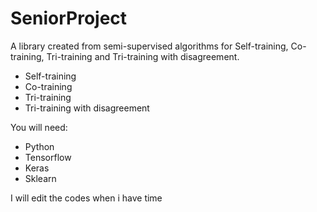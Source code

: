 # SeniorProject
A library created from semi-supervised algorithms for Self-training, Co-training, Tri-training and Tri-training with disagreement.
- Self-training
- Co-training
- Tri-training
- Tri-training with disagreement

You will need:
- Python
- Tensorflow
- Keras
- Sklearn


I will edit the codes when i have time
